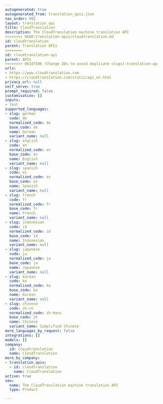 ```yaml
---
autogenerated: true
autogenerated_from: translation_apis.json
nav_order: 992
layout: translation_api
title: CloudTranslation
description: The CloudTranslation machine translation API
<<<<<<<< HEAD:translation-apis/cloudtranslation.md
id: cloudtranslation
parent: Translation APIs
========
id: cloudtranslation-api
parent: APIs
>>>>>>>> 061d7506 (Change IDs to avoid duplicate slugs):translation-apis/cloudtranslation-api.md
urls:
- https://www.cloudtranslation.com
- https://cloudtranslation.com/static/api_en.html
privacy_url: null
self_serve: true
prompt_required: false
customisation: []
inputs:
- text
supported_languages:
- slug: german
  code: de
  normalized_code: de
  base_code: de
  name: German
  variant_name: null
- slug: english
  code: en
  normalized_code: en
  base_code: en
  name: English
  variant_name: null
- slug: spanish
  code: es
  normalized_code: es
  base_code: es
  name: Spanish
  variant_name: null
- slug: french
  code: fr
  normalized_code: fr
  base_code: fr
  name: French
  variant_name: null
- slug: indonesian
  code: id
  normalized_code: id
  base_code: id
  name: Indonesian
  variant_name: null
- slug: japanese
  code: ja
  normalized_code: ja
  base_code: ja
  name: Japanese
  variant_name: null
- slug: korean
  code: ko
  normalized_code: ko
  base_code: ko
  name: Korean
  variant_name: null
- slug: chinese
  code: zh-cn
  normalized_code: zh-Hans
  base_code: zh
  name: Chinese
  variant_name: Simplified Chinese
more_languages_by_request: false
integrations: []
models: []
company:
  id: cloudtranslation
  name: CloudTranslation
more_by_company:
- translation_apis:
  - id: cloudtranslation
    name: CloudTranslation
active: true
seo:
  name: The CloudTranslation machine translation API
  type: Product

---
```


